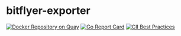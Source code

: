 # bitflyer-exporter

[![Docker Repository on Quay](https://quay.io/repository/kkohtaka/bitflyer-exporter/status)](https://quay.io/repository/kkohtaka/bitflyer-exporter)
[![Go Report Card](https://goreportcard.com/badge/github.com/kkohtaka/bitflyer-exporter)](https://goreportcard.com/report/github.com/kkohtaka/bitflyer-exporter)
[![CII Best Practices](https://bestpractices.coreinfrastructure.org/projects/1695/badge)](https://bestpractices.coreinfrastructure.org/projects/1695)
